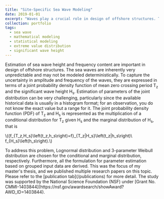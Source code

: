 ```yaml
---
title: "Site-Specific Sea Wave Modeling"
date: 2019-01-01
excerpt: "Waves play a crucial role in design of offshore structures. Therefore, a accurate models are required to predict the amplitude and frequency of the waves for a site.  <br/><img src='/images/wave/wave.gif' width='600'>"
collection: portfolio
tags:
  - sea wave 
  - mathematical modeling
  - statistical modeling
  - extreme value distribution
  - significant wave height
---
```


Estimation of sea wave height and frequency content are important in design of offshore structures. The sea waves are inherently very unpredictable and may not be modeled deterministically. To capture the uncertainty in amplitude and frequency of the waves, they are expressed in terms of a joint probability density function of mean zero crossing period T<sub>z</sub> and the significant wave height H<sub>s</sub>. Estimation of parameters of the joint distribution can be very challenging, particularly since the available historical data is usually in a histogram format; for an observation, you do not know the exact value but a range for it. The joint probability density function (PDF) of T<sub>z</sub> and H<sub>s</sub> is represented as the multiplication of a conditional distribution for T<sub>z</sub> given H<sub>s</sub> and the marginal distribution of H<sub>s</sub>, 
that is  
<p><span class="math inline">\({f_{T_z,H_s}\left(t_z,h_s\right)=f}_{T_z|H_s}\left(t_z|h_s\right)\ f_{H_s}\left(h_s\right).\)</span></p>  
To address this problem, Lognormal distribution and 3-parameter Weibull distribution are chosen for the conditional and marginal distribution, respectively. Furthermore, all the formulation for parameter estimation based on grouped input data are derived. This was the focus of my master's thesis, and we published multiple research papers on this topic. Please refer to the [publication tab](/publications) for more detail. 
The study was supported by the National Science Foundation (NSF) under [Grant No. CMMI-1403844](https://nsf.gov/awardsearch/showAward?AWD_ID=1403844).